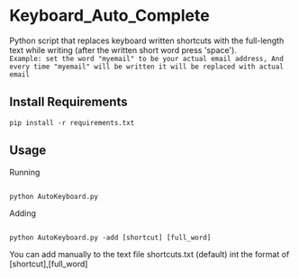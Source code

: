 # Keyboard_Auto_Complete
Python script that replaces keyboard written shortcuts with the full-length text while writing (after the written short word press 'space').
\
`Example: set the word "myemail" to be your actual email address, And every time "myemail" will be written it will be replaced with actual email`
## Install Requirements
```
pip install -r requirements.txt
```

## Usage 

Running
``` 

python AutoKeyboard.py
```

Adding 
```

python AutoKeyboard.py -add [shortcut] [full_word]
```

You can add manually to the text file shortcuts.txt (default) int the format of [shortcut],[full_word]
